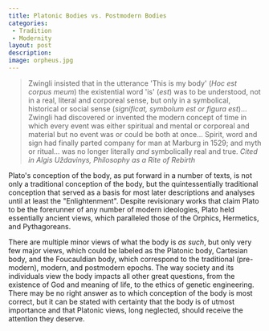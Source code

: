 ```yaml
---
title: Platonic Bodies vs. Postmodern Bodies
categories:
 - Tradition
 - Modernity
layout: post
description:
image: orpheus.jpg
---
```


> Zwingli insisted that in the utterance 'This is my body' (*Hoc est corpus meum*) the existential word 'is' (*est*) was to be understood, not in a real, literal and corporeal sense, but only in a symbolical, historical or social sense (*significat, symbolum est or figura est*)... Zwingli had discovered or invented the modern concept of time in which every event was either spiritual and mental or corporeal and material but no event was or could be both at once... Spirit, word and sign had finally parted company for man at Marburg in 1529; and myth or ritual... was no longer literally *and* symbolically real and true.
<cite>Cited in Algis Uždavinys, Philosophy as a Rite of Rebirth</cite>

<span class="versal p9">P</span>lato's conception of the body, as put forward in a number of texts, is not only a traditional conception of the body, but the quintessentially traditional conception that served as a basis for most later descriptions and analyses until at least the "Enlightenment". Despite revisionary works that claim Plato to be the forerunner of any number of modern ideologies, Plato held essentially ancient views, which paralleled those of the Orphics, Hermetics, and Pythagoreans. 

There are multiple minor views of what the body is *as such*, but only very few major views, which could be labeled as the Platonic body, Cartesian body, and the Foucauldian body, which correspond to the traditional (pre-modern), modern, and postmodern epochs. The way society and its individuals view the body impacts all other great questions, from the existence of God and meaning of life, to the ethics of genetic engineering. There may be no right answer as to which conception of the body is most correct, but it can be stated with certainty that the body is of utmost importance and that Platonic views, long neglected, should receive the attention they deserve.
